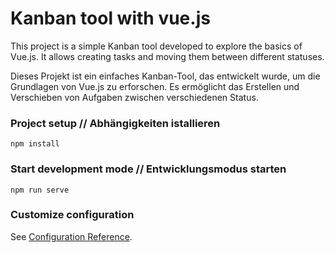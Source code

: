 # Kanban tool with vue.js
This project is a simple Kanban tool developed to explore the basics of Vue.js. It allows creating tasks and moving them between different statuses.

Dieses Projekt ist ein einfaches Kanban-Tool, das entwickelt wurde, um die Grundlagen von Vue.js zu erforschen. Es ermöglicht das Erstellen und Verschieben von Aufgaben zwischen verschiedenen Status.
### Project setup // Abhängigkeiten istallieren
```
npm install
```

### Start development mode // Entwicklungsmodus starten
```
npm run serve
```

### Customize configuration
See [Configuration Reference](https://cli.vuejs.org/config/).

